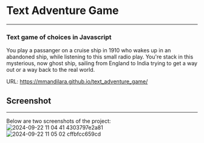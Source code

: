 # Text Adventure Game
---
### Text game of choices in Javascript

You play a passanger on a cruise ship in 1910 who wakes up in an abandoned ship, while listening to this small radio play. You're stack in this mysterious, now ghost ship, sailing from England to India trying to get a way out or a way back to the real world.

URL: https://mmandilara.github.io/text_adventure_game/

## Screenshot
---
Below are two screenshots of the project:
![2024-09-22 11 04 41  4303797e2a81](https://github.com/user-attachments/assets/c2798e5b-a0af-4d50-9ac3-2022ae2198d4)
![2024-09-22 11 05 02  cffbfcc659cd](https://github.com/user-attachments/assets/55db41a1-c206-4818-83ef-6ec69d229300)
